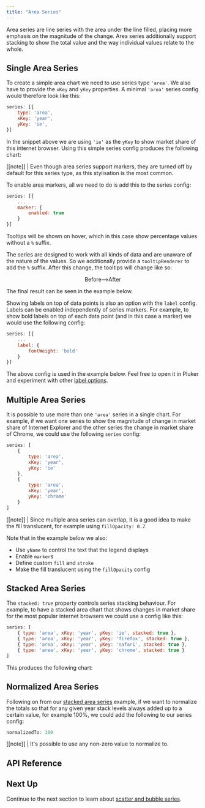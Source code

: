 ```yaml
---
title: "Area Series"
---
```


Area series are line series with the area under the line filled, placing more emphasis on the magnitude of the change. Area series additionally support stacking to show the total value and the way individual values relate to the whole.

## Single Area Series

To create a simple area chart we need to use series type `'area'`. We also have to provide the `xKey` and `yKey` properties. A minimal `'area'` series config would therefore look like this:

```js
series: [{
    type: 'area',
    xKey: 'year',
    yKey: 'ie',
}]
```

In the snippet above we are using `'ie'` as the `yKey` to show market share of this internet browser. Using this simple series config produces the following chart:

<chart-example title='Single Area Series' name='single-area' type='generated'></chart-example>

[[note]]
| Even though area series support markers, they are turned off by default for this series type, as this stylisation is the most common.

To enable area markers, all we need to do is add this to the series config:

```js
series: [{
    ...
    marker: {
        enabled: true
    }
}]
```

Tooltips will be shown on hover, which in this case show percentage values without a `%` suffix.

The series are designed to work with all kinds of data and are unaware of the nature of the values. So we additionally provide a `tooltipRenderer` to add the `%` suffix. After this change, the tooltips will change like so:

<div style="display: flex; justify-content: center;">
    <image-caption src="default-area-tooltip.png" alt="Default Area Tooltip" width="256px" constrained="true">Before</image-caption>
    <div style="margin: auto 0;">--></div>
    <image-caption src="custom-area-tooltip.png" alt="Custom Area Tooltip" width="256px" constrained="true">After</image-caption>
</div>

The final result can be seen in the example below.

<chart-example title='Single Area Series with Markers' name='single-area-markers' type='generated'></chart-example>

Showing labels on top of data points is also an option with the `label` config. Labels can be enabled independently of series markers.
For example, to show bold labels on top of each data point (and in this case a marker) we would use the following config:

```js
series: [{
    ...
    label: {
        fontWeight: 'bold'
    }
}]
```

The above config is used in the example below. Feel free to open it in Pluker and experiment with other [label options](#reference-AgAreaSeriesOptions-label).

<chart-example title='Single Area Series with Markers and Labels' name='single-area-markers-labels' type='generated'></chart-example>

## Multiple Area Series

It is possible to use more than one `'area'` series in a single chart. For example, if we want one series to show the magnitude of change in market share of Internet Explorer and the other series the change in market share of Chrome, we could use the following `series` config:

```js
series: [
    {
        type: 'area',
        xKey: 'year',
        yKey: 'ie'
    },
    {
        type: 'area',
        xKey: 'year',
        yKey: 'chrome'
    }
]
```

[[note]]
| Since multiple area series can overlap, it is a good idea to make the fill translucent, for example using `fillOpacity: 0.7`.

Note that in the example below we also:

- Use `yName` to control the text that the legend displays
- Enable `marker`s
- Define custom `fill` and `stroke`
- Make the fill translucent using the `fillOpacity` config

<chart-example title='Multiple Area Series' name='multi-area' type='generated'></chart-example>

## Stacked Area Series

The `stacked: true` property controls series stacking behaviour. For example, to have a stacked area chart that shows changes in market share for the most popular internet browsers we could use a config like this:

```js
series: [
    { type: 'area', xKey: 'year', yKey: 'ie', stacked: true },
    { type: 'area', xKey: 'year', yKey: 'firefox', stacked: true },
    { type: 'area', xKey: 'year', yKey: 'safari', stacked: true },
    { type: 'area', xKey: 'year', yKey: 'chrome', stacked: true }
]
```

This produces the following chart:

<chart-example title='Stacked Area Series' name='stacked-area' type='generated'></chart-example>

## Normalized Area Series

Following on from our [stacked area series](#example-stacked-area-series) example, if we want to normalize the totals so that for any given year stack levels always added up to a certain value, for example 100%, we could add the following to our series config:

```js
normalizedTo: 100
```

[[note]]
| It's possible to use any non-zero value to normalize to.

<chart-example title='Normalized Stacked Area Series' name='normalized-area' type='generated'></chart-example>

## API Reference

<interface-documentation interfaceName='AgAreaSeriesOptions' overridesrc="charts-api/api.json" config='{ "showSnippets": false }'></interface-documentation>

## Next Up

Continue to the next section to learn about [scatter and bubble series](/charts-scatter-series/).
